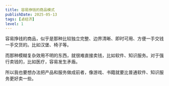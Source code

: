 ```yaml
---
title: 容易挣钱的商品模式
publishDate: 2025-05-13
tags: [💰经济]
level: 1
---
```


容易挣钱的商品，似乎是那种比较独立完整、边界清晰、即时可用、方便一手交钱一手交货的。比如汉堡、椅子等。

而那种模糊复杂效用不明的东西，就很难直接卖钱，比如软件、知识服务。对于强行卖钱的，比如医疗，容易发生矛盾。

所以我也要想办法把产品和服务做成前者，像游戏、书籍就要比普通软件、知识服务更好卖一些。
